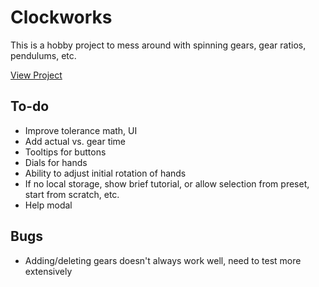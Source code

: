 # Clockworks

This is a hobby project to mess around with spinning gears, gear ratios, pendulums, etc.

<a href="https://updownupdown.github.io/clockworks/">View Project</a>

## To-do

- Improve tolerance math, UI
- Add actual vs. gear time
- Tooltips for buttons
- Dials for hands
- Ability to adjust initial rotation of hands
- If no local storage, show brief tutorial, or allow selection from preset, start from scratch, etc.
- Help modal

## Bugs

- Adding/deleting gears doesn't always work well, need to test more extensively
